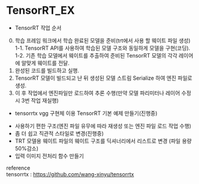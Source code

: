 # TensorRT_EX

* TensorRT 작업 순서 
0. 학습 프레임 워크에서 학습 완료된 모델을 준비(trt에서 사용 할 웨이트 파일 생성)
1-1. TensorRT API를 사용하여 학습된 모델 구조와 동일하게 모델을 구현(코딩).
1-2. 기존 학습 모델에서 웨이트를 추출하여 준비된 TensorRT 모델의 각각 레이어에 알맞게 웨이트를 전달.
2. 완성된 코드를 빌드하고 실행.
3. TensorRT 모델이 빌드되고 난 뒤 생성된 모델 스트림 Serialize 하여 엔진 파일로 생성.
4. 이 후 작업에서 엔진파일만 로드하여 추론 수행(만약 모델 파리미터나 레이어 수정시 3번 작업 재실행)

* tensorrtx vgg 구현체 이용 TensorRT 기본 예제 만들기(진행중)
- 사용하기 편한 구조(엔진 파일 유무에 따라 재생성 또는 엔진 파일 로드 작업 수행)
- 좀 더 쉽고 직관적 스타일로 변경(진행중)
- TRT 모델용 웨이트 파일의 웨이트 구조를 딕셔너리에서 리스트로 변경 (파일 용량 50%감소)
- 입력 이미지 전처리 함수 만들기 


reference   
tensorrtx : https://github.com/wang-xinyu/tensorrtx

